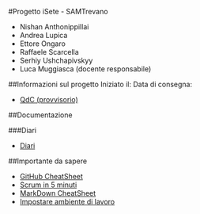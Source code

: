 #Progetto iSete - SAMTrevano
- Nishan Anthonippillai
- Andrea Lupica
- Ettore Ongaro
- Raffaele Scarcella
- Serhiy Ushchapivskyy
- Luca Muggiasca (docente responsabile)

##Informazioni sul progetto
Iniziato il:
Data di consegna:
- [QdC (provvisorio)](documentazione/0_qdc_p3_dispenser.docx)


##Documentazione


###Diari
  - [Diari](Documentazione/Diari/)

##Importante da sapere
- [GitHub CheatSheet](guide/github-cheatsheet.pdf)
- [Scrum in 5 minuti](guide/Scrum_in_5_min.pdf)
- [MarkDown CheatSheet](documentazione/markdown/markdownCheatSheet.md)
- [Impostare ambiente di lavoro](documentazione/markdown/ImpostareAmbienteLavoro.md)
